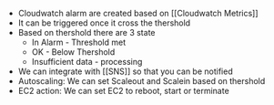 - Cloudwatch alarm are created based on [[Cloudwatch Metrics]]
- It can be triggered once it cross the thershold
- Based on thershold there are 3 state
	- In Alarm - Threshold met
	- OK - Below Thershold
	- Insufficient data - processing
- We can integrate with [[SNS]] so that you can be notified
- Autoscaling: We can set Scaleout and Scalein based on thershold
- EC2 action: We can set EC2 to reboot, start or terminate